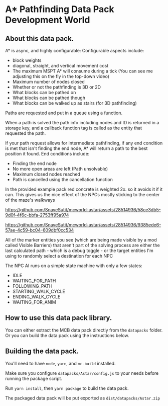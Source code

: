 # A* Pathfinding Data Pack Development World

## About this data pack.

A* is async, and highly configurable:
Configurable aspects include:
- block weights
- diagonal, straight, and vertical movement cost
- The maximum MSPT A* will consume during a tick (You can see me adjusting this on the fly in the top-down video)
- Maximum number of nodes closed
- Whether or not the pathfinding is 3D or 2D
- What blocks can be pathed on
- What blocks can be pathed though
- What blocks can be walked up as stairs (for 3D pathfinding)

Paths are requested and put in a queue using a function.

When a path is solved the path info including nodes and ID is returned in a storage key, and a callback function tag is called as the entity that requested the path.

If your path request allows for intermediate pathfinding, if any end condition is met that isn't finding the end node, A* will return a path to the best position it found.
End conditions include:
- Finding the end node
- No more open areas are left (Path unsolvable)
- Maximum closed nodes reached
- Path is cancelled using the cancellation function

In the provided example pack red concrete is weighted 2x. so it avoids it if it can. This gives us the nice effect of the NPCs mostly sticking to the center of the maze's walkways

https://github.com/SnaveSutit/mcworld-astar/assets/28514936/58ce3db5-9d0f-4f6c-bbfa-2753ff95a974

https://github.com/SnaveSutit/mcworld-astar/assets/28514936/9385ede6-57ae-4c59-bc04-609dbf0cc534

All of the marker entities you see (which are being made visible by a mod called Visible Barriers) that aren't part of the solving process are either the last calculated path - which is a debug toggle - or the target entities I'm using to randomly select a destination for each NPC

The NPC AI runs on a simple state machine with only a few states:
- IDLE
- WAITING_FOR_PATH
- FOLLOWING_PATH
- STARTING_WALK_CYCLE
- ENDING_WALK_CYCLE
- WAITING_FOR_ANIM

## How to use this data pack library.
You can either extract the MCB data pack directly from the `datapacks` folder. Or you can build the data pack using the instructions below.

## Building the data pack.
You'll need to have `node`, `yarn`, and `mc-build` installed.

Make sure you configure `datapacks/Astar/config.js` to your needs before running the package script.

Run `yarn install`, then `yarn package` to build the data pack.

The packaged data pack will be put exported as `dist/datapacks/Astar.zip`
